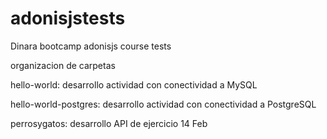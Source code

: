 # adonisjstests
Dinara bootcamp adonisjs course tests

organizacion de carpetas

hello-world: desarrollo actividad con conectividad a MySQL

hello-world-postgres: desarrollo actividad con conectividad a PostgreSQL

perrosygatos: desarrollo API de ejercicio 14 Feb
